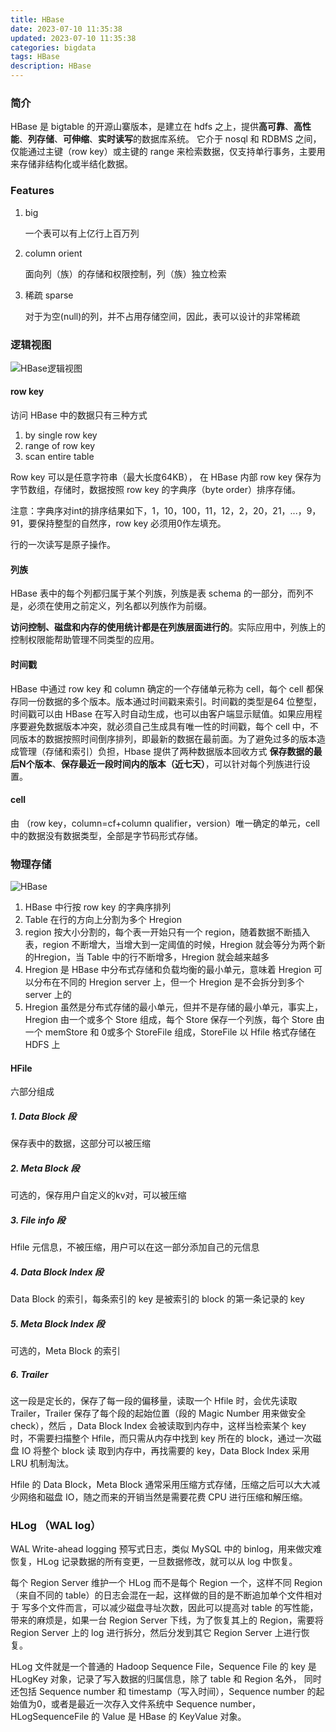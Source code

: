 ```yaml
---
title: HBase
date: 2023-07-10 11:35:38
updated: 2023-07-10 11:35:38
categories: bigdata
tags: HBase
description: HBase
---
```


### 简介
HBase 是 bigtable 的开源山寨版本，是建立在 hdfs 之上，提供**高可靠**、**高性能**、**列存储**、**可伸缩**、**实时读写**的数据库系统。
它介于 nosql 和 RDBMS 之间，仅能通过主键（row key）或主键的 range 来检索数据，仅支持单行事务，主要用来存储非结构化或半结化数据。

### Features
1. big

   一个表可以有上亿行上百万列
2. column orient

    面向列（族）的存储和权限控制，列（族）独立检索
3. 稀疏 sparse

    对于为空(null)的列，并不占用存储空间，因此，表可以设计的非常稀疏
    
### 逻辑视图
![HBase逻辑视图](HBase.png)

#### row key
访问 HBase 中的数据只有三种方式
1. by single row key
2. range of row key
3. scan entire table

Row key 可以是任意字符串（最大长度64KB）， 在 HBase 内部 row key 保存为字节数组，存储时，数据按照 row key 的字典序（byte order）排序存储。

注意：字典序对int的排序结果如下，1，10，100，11，12，2，20，21，...，9，91，要保持整型的自然序，row key
必须用0作左填充。

行的一次读写是原子操作。

#### 列族
HBase 表中的每个列都归属于某个列族，列族是表 schema 的一部分，而列不是，必须在使用之前定义，列名都以列族作为前缀。

**访问控制、磁盘和内存的使用统计都是在列族层面进行的**。实际应用中，列族上的控制权限能帮助管理不同类型的应用。

#### 时间戳
HBase 中通过 row key 和 column 确定的一个存储单元称为 cell，每个 cell 都保存同一份数据的多个版本。版本通过时间戳来索引。时间戳的类型是64
位整型，时间戳可以由 HBase 在写入时自动生成，也可以由客户端显示赋值。如果应用程序要避免数据版本冲突，就必须自己生成具有唯一性的时间戳，每个 cell
中，不同版本的数据按照时间倒序排列，即最新的数据在最前面。为了避免过多的版本造成管理（存储和索引）负担，Hbase 提供了两种数据版本回收方式
**保存数据的最后N个版本**、**保存最近一段时间内的版本（近七天）**，可以针对每个列族进行设置。

#### cell

由 （row key，column=cf+column qualifier，version）唯一确定的单元，cell 中的数据没有数据类型，全部是字节码形式存储。

### 物理存储
![HBase](Table.png)

1. HBase 中行按 row key 的字典序排列
2. Table 在行的方向上分割为多个 Hregion
3. region 按大小分割的，每个表一开始只有一个 region，随着数据不断插入表，region 不断增大，当增大到一定阈值的时候，Hregion 就会等分为两个新的Hregion，当 Table 中的行不断增多，Hregion 就会越来越多
4. Hregion 是 HBase 中分布式存储和负载均衡的最小单元，意味着 Hregion 可以分布在不同的 Hregion server 上，但一个 Hregion 是不会拆分到多个 server 上的
5. Hregion 虽然是分布式存储的最小单元，但并不是存储的最小单元，事实上，Hregion 由一个或多个 Store 组成，每个 Store 保存一个列族，每个 Store 由一个 memStore 和 0或多个 StoreFile 组成，StoreFile 以 Hfile 格式存储在 HDFS 上 

#### HFile
六部分组成
##### 1. Data Block 段
保存表中的数据，这部分可以被压缩
##### 2. Meta Block 段
可选的，保存用户自定义的kv对，可以被压缩
##### 3. File info 段
Hfile 元信息，不被压缩，用户可以在这一部分添加自己的元信息
##### 4. Data Block Index 段
Data Block 的索引，每条索引的 key 是被索引的 block 的第一条记录的 key
##### 5. Meta Block Index 段
可选的，Meta Block 的索引
##### 6. Trailer
这一段是定长的，保存了每一段的偏移量，读取一个 Hfile 时，会优先读取 Trailer，Trailer 保存了每个段的起始位置（段的 Magic Number 用来做安全check），然后
，Data Block Index 会被读取到内存中，这样当检索某个 key 时，不需要扫描整个 Hfile，而只需从内存中找到 key 所在的 block，通过一次磁盘 IO 将整个 block 读
取到内存中，再找需要的 key，Data Block Index 采用 LRU 机制淘汰。

Hfile 的 Data Block，Meta Block 通常采用压缩方式存储，压缩之后可以大大减少网络和磁盘 IO，随之而来的开销当然是需要花费 CPU 进行压缩和解压缩。

### HLog （WAL log）
WAL Write-ahead logging 预写式日志，类似 MySQL 中的 binlog，用来做灾难恢复，HLog 记录数据的所有变更，一旦数据修改，就可以从 log 中恢复。

每个 Region Server 维护一个 HLog 而不是每个 Region 一个，这样不同 Region （来自不同的 table）的日志会混在一起，这样做的目的是不断追加单个文件相对于
写多个文件而言，可以减少磁盘寻址次数，因此可以提高对 table 的写性能，带来的麻烦是，如果一台 Region Server 下线，为了恢复其上的 Region，需要将 Region 
Server 上的 log 进行拆分，然后分发到其它 Region Server 上进行恢复。

HLog 文件就是一个普通的 Hadoop Sequence File，Sequence File 的 key 是 HLogKey 对象，记录了写入数据的归属信息，除了 table 和 Region 名外，
同时还包括 Sequence number 和 timestamp（写入时间），Sequence number 的起始值为0，或者是最近一次存入文件系统中 Sequence number，HLogSequenceFile
的 Value 是 HBase 的 KeyValue 对象。
